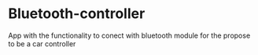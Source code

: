 # Bluetooth-controller

App with the functionality to conect with bluetooth module for the propose to be a car controller

